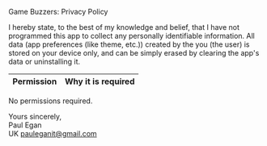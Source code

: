 Game Buzzers: Privacy Policy

I hereby state, to the best of my knowledge and belief, that I have not programmed this app to collect any personally identifiable information. All data (app preferences (like theme, etc.)) created by the you (the user) is stored on your device only, and can be simply erased by clearing the app's data or uninstalling it.

| Permission | Why it is required |
| :---: | --- |

No permissions required.

Yours sincerely,  
Paul Egan  
UK 
pauleganit@gmail.com
